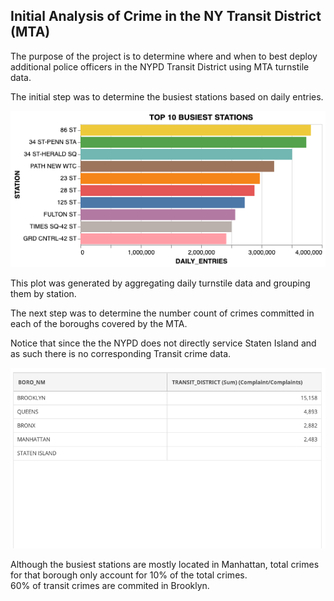 ## Initial Analysis of Crime in the NY Transit District (MTA)

The purpose of the project is to determine where and when to best deploy additional police
officers in the NYPD Transit District using MTA turnstile data.

The initial step was to determine the busiest stations based on daily entries.

![plot of top 10 busiest stations](MVP_stations.png "TOP 10 BUSIEST STATIONS")

This plot was generated by aggregating daily turnstile data and grouping them by station.

The next step was to determine the number count of crimes committed in each of the boroughs covered by the MTA.<br>

Notice that since the the NYPD does not directly service Staten Island and as such there is no corresponding Transit crime data.<br>

![List of Transit crimes per NY borough](MVP_crime_stats.png "Crimes reported per Borough")

Although the busiest stations are mostly located in Manhattan, total crimes for that borough only account for 10% of the total crimes.<br>
60% of transit crimes are commited in Brooklyn.